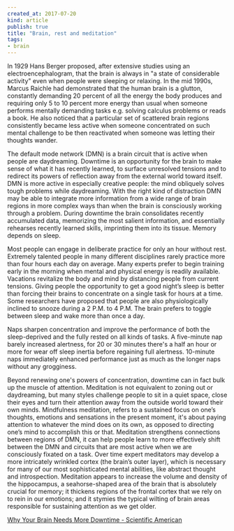 ```yaml
---
created_at: 2017-07-20
kind: article
publish: true
title: "Brain, rest and meditation"
tags:
- brain
---
```


In 1929 Hans Berger proposed, after extensive studies using an electroencephalogram, that the brain is always in "a state of considerable activity" even when people were sleeping or relaxing. In the mid 1990s, Marcus Raichle had demonstrated that the human brain is a glutton, constantly demanding 20 percent of all the energy the body produces and requiring only 5 to 10 percent more energy than usual when someone performs mentally demanding tasks e.g. solving calculus problems or reads a book. He also noticed that a particular set of scattered brain regions consistently became less active when someone concentrated on such mental challenge to be then reactivated when someone was letting their thoughts wander.

The default mode network (DMN) is a brain circuit that is active when people are daydreaming. Downtime is an opportunity for the brain to make sense of what it has recently learned, to surface unresolved tensions and to redirect its powers of reflection away from the external world toward itself. DMN is more active in especially creative people: the mind obliquely solves tough problems while daydreaming. With the right kind of distraction DMN may be able to integrate more information from a wide range of brain regions in more complex ways than when the brain is consciously working through a problem. During downtime the brain consolidates recently accumulated data, memorizing the most salient information, and essentially rehearses recently learned skills, imprinting them into its tissue. Memory depends on sleep.

Most people can engage in deliberate practice for only an hour without rest. Extremely talented people in many different disciplines rarely practice more than four hours each day on average. Many experts prefer to begin training early in the morning when mental and physical energy is readily available. Vacations revitalize the body and mind by distancing people from current tensions. Giving people the opportunity to get a good night’s sleep is better than forcing their brains to concentrate on a single task for hours at a time. Some researchers have proposed that people are also physiologically inclined to snooze during a 2 P.M. to 4 P.M. The brain prefers to toggle between sleep and wake more than once a day.

Naps sharpen concentration and improve the performance of both the sleep-deprived and the fully rested on all kinds of tasks. A five-minute nap barely increased alertness, for 20 or 30 minutes there's a half an hour or more for wear off sleep inertia before regaining full alertness. 10-minute naps immediately enhanced performance just as much as the longer naps without any grogginess.

Beyond renewing one's powers of concentration, downtime can in fact bulk up the muscle of attention. Meditation is not equivalent to zoning out or daydreaming,  but many styles challenge people to sit in a quiet space, close their eyes and turn their attention away from the outside world toward their own minds. Mindfulness meditation, refers to a sustained focus on one’s thoughts, emotions and sensations in the present moment, it's about paying attention to whatever the mind does on its own, as opposed to directing one’s mind to accomplish this or that. Meditation strengthens connections between regions of DMN, it can help people learn to more effectively shift between the DMN and circuits that are most active when we are consciously fixated on a task. Over time expert meditators may develop a more intricately wrinkled cortex (the brain’s outer layer), which is necessary for many of our most sophisticated mental abilities, like abstract thought and introspection. Meditation appears to increase the volume and density of the hippocampus, a seahorse-shaped area of the brain that is absolutely crucial for memory; it thickens regions of the frontal cortex that we rely on to rein in our emotions; and it stymies the typical wilting of brain areas responsible for sustaining attention as we get older.

[Why Your Brain Needs More Downtime - Scientific American](https://www.scientificamerican.com/article/mental-downtime/)
